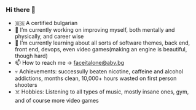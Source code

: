 ### Hi there 👋

- 🇧🇬 A certified bulgarian
- 🔭 I’m currently working on improving myself, both mentally and physically, and career wise
- 🌱 I’m currently learning about all sorts of software themes, back end, front end, devops, even video games(making an engine is beautiful, though hard)
- 📫 How to reach me -> faceitalone@abv.bg
- 💀 Achievements: successully beaten nicotine, caffeine and alcohol addictions, months clean, 10,000+ hours wasted on first person shooters
- ☠️ Hobbies: Listening to all types of music, mostly insane ones, gym, and of course more video games


